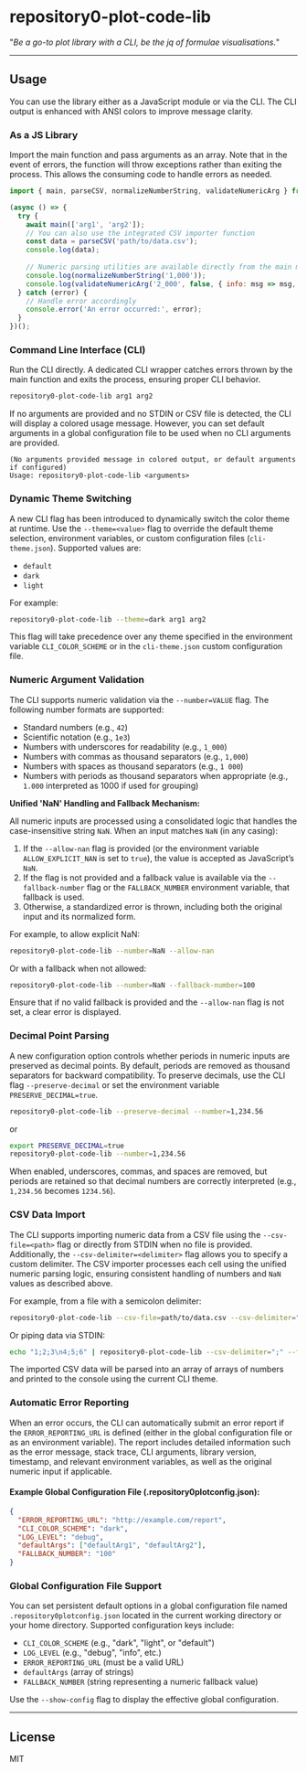 # repository0-plot-code-lib

"_Be a go-to plot library with a CLI, be the jq of formulae visualisations._"

---

## Usage

You can use the library either as a JavaScript module or via the CLI. The CLI output is enhanced with ANSI colors to improve message clarity.

### As a JS Library

Import the main function and pass arguments as an array. Note that in the event of errors, the function will throw exceptions rather than exiting the process. This allows the consuming code to handle errors as needed.

```js
import { main, parseCSV, normalizeNumberString, validateNumericArg } from '@src/lib/main.js';

(async () => {
  try {
    await main(['arg1', 'arg2']);
    // You can also use the integrated CSV importer function
    const data = parseCSV('path/to/data.csv');
    console.log(data);
    
    // Numeric parsing utilities are available directly from the main module
    console.log(normalizeNumberString('1,000'));
    console.log(validateNumericArg('2_000', false, { info: msg => msg, error: msg => msg }));
  } catch (error) {
    // Handle error accordingly
    console.error('An error occurred:', error);
  }
})();
```

### Command Line Interface (CLI)

Run the CLI directly. A dedicated CLI wrapper catches errors thrown by the main function and exits the process, ensuring proper CLI behavior.

```bash
repository0-plot-code-lib arg1 arg2
```

If no arguments are provided and no STDIN or CSV file is detected, the CLI will display a colored usage message. However, you can set default arguments in a global configuration file to be used when no CLI arguments are provided.

```
(No arguments provided message in colored output, or default arguments if configured)
Usage: repository0-plot-code-lib <arguments>
```

### Dynamic Theme Switching

A new CLI flag has been introduced to dynamically switch the color theme at runtime. Use the `--theme=<value>` flag to override the default theme selection, environment variables, or custom configuration files (`cli-theme.json`). Supported values are:

- `default`
- `dark`
- `light`

For example:

```bash
repository0-plot-code-lib --theme=dark arg1 arg2
```

This flag will take precedence over any theme specified in the environment variable `CLI_COLOR_SCHEME` or in the `cli-theme.json` custom configuration file.

### Numeric Argument Validation

The CLI supports numeric validation via the `--number=VALUE` flag. The following number formats are supported:

- Standard numbers (e.g., `42`)
- Scientific notation (e.g., `1e3`)
- Numbers with underscores for readability (e.g., `1_000`)
- Numbers with commas as thousand separators (e.g., `1,000`)
- Numbers with spaces as thousand separators (e.g., `1 000`)
- Numbers with periods as thousand separators when appropriate (e.g., `1.000` interpreted as 1000 if used for grouping)

**Unified 'NaN' Handling and Fallback Mechanism:**

All numeric inputs are processed using a consolidated logic that handles the case-insensitive string `NaN`. When an input matches `NaN` (in any casing):

1. If the `--allow-nan` flag is provided (or the environment variable `ALLOW_EXPLICIT_NAN` is set to `true`), the value is accepted as JavaScript’s `NaN`.
2. If the flag is not provided and a fallback value is available via the `--fallback-number` flag or the `FALLBACK_NUMBER` environment variable, that fallback is used.
3. Otherwise, a standardized error is thrown, including both the original input and its normalized form.

For example, to allow explicit NaN:

```bash
repository0-plot-code-lib --number=NaN --allow-nan
```

Or with a fallback when not allowed:

```bash
repository0-plot-code-lib --number=NaN --fallback-number=100
```

Ensure that if no valid fallback is provided and the `--allow-nan` flag is not set, a clear error is displayed.

### Decimal Point Parsing

A new configuration option controls whether periods in numeric inputs are preserved as decimal points. By default, periods are removed as thousand separators for backward compatibility. To preserve decimals, use the CLI flag `--preserve-decimal` or set the environment variable `PRESERVE_DECIMAL=true`.

```bash
repository0-plot-code-lib --preserve-decimal --number=1,234.56
```

or

```bash
export PRESERVE_DECIMAL=true
repository0-plot-code-lib --number=1,234.56
```

When enabled, underscores, commas, and spaces are removed, but periods are retained so that decimal numbers are correctly interpreted (e.g., `1,234.56` becomes `1234.56`).

### CSV Data Import

The CLI supports importing numeric data from a CSV file using the `--csv-file=<path>` flag or directly from STDIN when no file is provided. Additionally, the `--csv-delimiter=<delimiter>` flag allows you to specify a custom delimiter. The CSV importer processes each cell using the unified numeric parsing logic, ensuring consistent handling of numbers and `NaN` values as described above.

For example, from a file with a semicolon delimiter:

```bash
repository0-plot-code-lib --csv-file=path/to/data.csv --csv-delimiter=";" --fallback-number=100
```

Or piping data via STDIN:

```bash
echo "1;2;3\n4;5;6" | repository0-plot-code-lib --csv-delimiter=";" --fallback-number=100
```

The imported CSV data will be parsed into an array of arrays of numbers and printed to the console using the current CLI theme.

### Automatic Error Reporting

When an error occurs, the CLI can automatically submit an error report if the `ERROR_REPORTING_URL` is defined (either in the global configuration file or as an environment variable). The report includes detailed information such as the error message, stack trace, CLI arguments, library version, timestamp, and relevant environment variables, as well as the original numeric input if applicable.

#### Example Global Configuration File (.repository0plotconfig.json):

```json
{
  "ERROR_REPORTING_URL": "http://example.com/report",
  "CLI_COLOR_SCHEME": "dark",
  "LOG_LEVEL": "debug",
  "defaultArgs": ["defaultArg1", "defaultArg2"],
  "FALLBACK_NUMBER": "100"
}
```

### Global Configuration File Support

You can set persistent default options in a global configuration file named `.repository0plotconfig.json` located in the current working directory or your home directory. Supported configuration keys include:

- `CLI_COLOR_SCHEME` (e.g., "dark", "light", or "default")
- `LOG_LEVEL` (e.g., "debug", "info", etc.)
- `ERROR_REPORTING_URL` (must be a valid URL)
- `defaultArgs` (array of strings)
- `FALLBACK_NUMBER` (string representing a numeric fallback value)

Use the `--show-config` flag to display the effective global configuration.

---

## License

MIT
